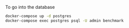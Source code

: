 

To go into the database

```bash
docker-compose up -d postgres
docker-compose exec postgres psql -U admin benchmark
```
